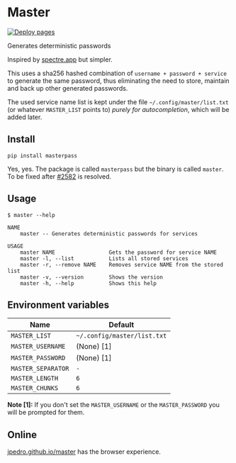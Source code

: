 # Master

[![Deploy pages](https://github.com/jpedro/master/actions/workflows/pages.yaml/badge.svg)](https://github.com/jpedro/master/actions/workflows/pages.yaml)

<!-- ![Pictutre](https://raw.githubusercontent.com/jpedro/master/master/.github/assets/password.jpg) -->
<!-- ![Strong password](https://raw.githubusercontent.com/jpedro/master/master/.github/assets/giphy.gif) -->

Generates deterministic passwords

Inspired by [spectre.app](https://spectre.app/) but simpler.

This uses a sha256 hashed combination of `username + password + service`
to generate the same password, thus eliminating the need to store,
maintain and back up other generated passwords.

The used service name list is kept under the file
`~/.config/master/list.txt` (or whatever `MASTER_LIST` points to)
*purely for autocompletion*, which will be added later.


## Install

    pip install masterpass

Yes, yes. The package is called `masterpass` but the binary is called
`master`. To be fixed after [#2582](https://github.com/pypi/support/issues/2582)
is resolved.


## Usage

```
$ master --help

NAME
    master -- Generates deterministic passwords for services

USAGE
    master NAME                 Gets the password for service NAME
    master -l, --list           Lists all stored services
    master -r, --remove NAME    Removes service NAME from the stored list
    master -v, --version        Shows the version
    master -h, --help           Shows this help

```


## Environment variables

| Name                | Default                       |
| ------------------- | ----------------------------- |
| `MASTER_LIST`       | `~/.config/master/list.txt`   |
| `MASTER_USERNAME`   | (None) [1]                    |
| `MASTER_PASSWORD`   | (None) [1]                    |
| `MASTER_SEPARATOR`  | `-`                           |
| `MASTER_LENGTH`     | `6`                           |
| `MASTER_CHUNKS`     | `6`                           |

**Note [1]:** If you don't set the `MASTER_USERNAME` or the
`MASTER_PASSWORD` you will be prompted for them.


## Online

[jpedro.github.io/master](https://jpedro.github.io/master/) has the
browser experience.
